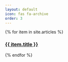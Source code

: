 ```yaml
---
layout: default
icon: fas fa-archive
order: 3
---
```


{% for item in site.articles %}
<h3>
  <a href="{{ site.baseurl }}{{ item.url }}">{{ item.title }}</a>
</h3>
{% endfor %}